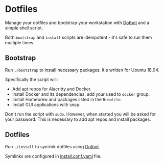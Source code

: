 # Dotfiles

Manage your dotfiles and bootstrap your workstation with [Dotbot](https://github.com/cnishathalye/dotbot) and a simple shell script.

Both `bootstrap` and `install` scripts are idempotent - it's safe to run them multiple times.

## Bootstrap

Run `./bootstrap` to install necessary packages. It's written for Ubuntu 18.04.

Specifically the script will:
- Add apt repos for Alacritty and Docker.
- Install Docker and its dependencies, add your used to `docker` group.
- Install Homebrew and packages listed in the `Brewfile`.
- Install GUI applications with snap.

Don't run the script with `sudo`. However, when started you will be asked for your password. This is
necessary to add apt repos and install packages. 


## Dotfiles

Run `./install` to symlink dotfiles using [Dotbot](https://github.com/cnishathalye/dotbot).

Symlinks are configured in [install.conf.yaml](install.conf.yaml) file.

